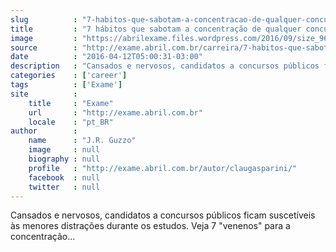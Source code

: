 ```yaml
---
slug          : "7-habitos-que-sabotam-a-concentracao-de-qualquer-concurseiro"
title         : "7 hábitos que sabotam a concentração de qualquer concurseiro"
image         : "https://abrilexame.files.wordpress.com/2016/09/size_960_16_9_estudante-caotico.png?w=960"
source        : "http://exame.abril.com.br/carreira/7-habitos-que-sabotam-a-concentracao-de-qualquer-concurseiro/"
date          : "2016-04-12T05:00:31-03:00"
description   : "Cansados e nervosos, candidatos a concursos públicos ficam suscetíveis às menores distrações durante os estudos. Veja 7 'venenos' para a concentração..."
categories    : ['career']
tags          : ['Exame']
site          :
    title     : "Exame"
    url       : "http://exame.abril.com.br"
    locale    : "pt_BR"
author        :
    name      : "J.R. Guzzo"
    image     : null
    biography : null
    profile   : "http://exame.abril.com.br/autor/claugasparini/"
    facebook  : null
    twitter   : null
---
```


Cansados e nervosos, candidatos a concursos públicos ficam suscetíveis às menores distrações durante os estudos. Veja 7 "venenos" para a concentração...
